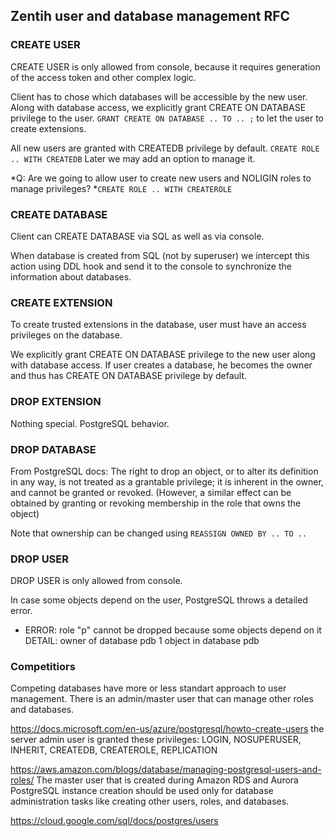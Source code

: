 ## Zentih user and database management RFC

### CREATE USER

CREATE USER is only allowed from console, 
because it requires generation of the access token and other complex logic.

Client has to chose which databases will be accessible by the new user.
Along with database access, we explicitly grant CREATE ON DATABASE privilege to the user.
`GRANT CREATE ON DATABASE .. TO .. ;`
to let the user to create extensions.

All new users are granted with CREATEDB privilege by default.
`CREATE ROLE .. WITH CREATEDB`
Later we may add an option to manage it.

*Q: Are we going to allow user to create new users and NOLIGIN roles to manage privileges?
*`CREATE ROLE .. WITH CREATEROLE`


### CREATE DATABASE

Client can CREATE DATABASE via SQL as well as via console.

When database is created from SQL (not by superuser)
we intercept this action using DDL hook and send it to the console to synchronize the information about databases.

### CREATE EXTENSION

To create trusted extensions in the database, user must have an access privileges on the database.

We explicitly grant CREATE ON DATABASE privilege to the new user along with database access.
If user creates a database, he becomes the owner and thus has CREATE ON DATABASE privilege by default.

### DROP EXTENSION

Nothing special. PostgreSQL behavior.

### DROP DATABASE

From PostgreSQL docs:
The right to drop an object, or to alter its definition in any way, is not treated as a grantable privilege; it is inherent in the owner, and cannot be granted or revoked. (However, a similar effect can be obtained by granting or revoking membership in the role that owns the object) 

Note that ownership can be changed using `REASSIGN OWNED BY .. TO ..` 

### DROP USER

DROP USER is only allowed from console.

In case some objects depend on the user, PostgreSQL throws a detailed error.

- ERROR:  role "p" cannot be dropped because some objects depend on it
DETAIL:  owner of database pdb
1 object in database pdb

### Competitiors

Competing databases have more or less standart approach to user management.
There is an admin/master user that can manage other roles and databases.

https://docs.microsoft.com/en-us/azure/postgresql/howto-create-users
the server admin user is granted these privileges: 
LOGIN, NOSUPERUSER, INHERIT, CREATEDB, CREATEROLE, REPLICATION

https://aws.amazon.com/blogs/database/managing-postgresql-users-and-roles/
The master user that is created during Amazon RDS and Aurora PostgreSQL instance creation should be used only for database administration tasks like creating other users, roles, and databases. 

https://cloud.google.com/sql/docs/postgres/users